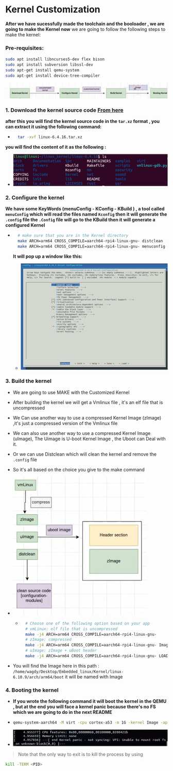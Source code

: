 # Kernel Customization
**After we have sucessfully made the toolchain and the booloader , we are going to make the Kernel now**
we are going to follow the following steps to make the kernel:
### Pre-requisites:
```bash
sudo apt install libncurses5-dev flex bison
sudo apt install subversion libssl-dev 
sudo apt-get install qemu-system
sudo apt-get install device-tree-compiler
```

![alt text](Assets/image.png)

### 1. **Download the kernel source code**      [From here](https://kernel.org/)
**after this you will find the kernel source code in the `tar.xz` format , you can extract it using the following command:**
- ```bash
    tar -xvf linux-6.4.16.tar.xz
    ```
**you will find the content of it as the following :**

- ![alt text](image.png)

### 2. **Configure the kernel**
**We have some KeyWords (menuConfig - KConfig - KBuild ) , a tool called `menuConfig` which will read the files named `Kconfig` then it will generate the `.config` file the `.Config` file will go to the KBuild then it will generate a configured Kernel**

- ```bash
    # make sure that you are in the Kernel directory
    make ARCH=arm64 CROSS_COMPILE=aarch64-rpi4-linux-gnu- distclean  #this will clean any old configurations
    make ARCH=arm64 CROSS_COMPILE=aarch64-rpi4-linux-gnu- menuconfig #this will open the menuconfig 

    ```
    **It will pop up a window like this:**

    - ![alt text](image-1.png)

### 3. **Build the kernel**

-   We are going to use MAKE with the Customized Kernel
-  After building the kernel we will get a Vmlinux file , it's an elf file that is uncompressed
-  We Can use another way to use a compressed Kernel Image (zImage) ,it's just a compressed version of the Vmlinux file
-  We can also use another way to use a compressed Kernel Image (uImage), The Uimage is U-boot Kernel Image , the Uboot can Deal with it.
- Or we can use Distclean which will clean the kernel and remove the `.config` file
- So it's all based on the choice you give to the make command 
- ![alt text](Assets/image2.png)

    - ```bash
        # Choose one of the following option based on your app
        # vmLinux: elf file that is uncompressed
        make -j4 ARCH=arm64 CROSS_COMPILE=aarch64-rpi4-linux-gnu-
        # zImage: compressed 
        make -j4 ARCH=arm64 CROSS_COMPILE=aarch64-rpi4-linux-gnu- Imag
        # uImage: zImage + uBoot header 
        make -j4 ARCH=arm64 CROSS_COMPILE=aarch64-rpi4-linux-gnu- LOADADDR=0x80008000 uImage
        ```
- You will find the Image here in this path :
`/home/wagdy/Desktop/Embedded_linux/Kernel/linux-6.10.9/arch/arm64/boot` it will be named with Image 

### 4. **Booting the kernel**
- **If you wrote the following command it will boot the kernel in the QEMU , but at the end you will face a kernel panic because there's no FS which we are going to do in the next README**
-   ```bash
    qemu-system-aarch64 -M virt -cpu cortex-a53 -m 1G -kernel Image -append "console=ttyAMA0" -nographic
    ```
- ![alt text](image-2.png)

> Note that the only way to exit is to kill the process by using 
```bash
kill -TERM <PID>
```









 